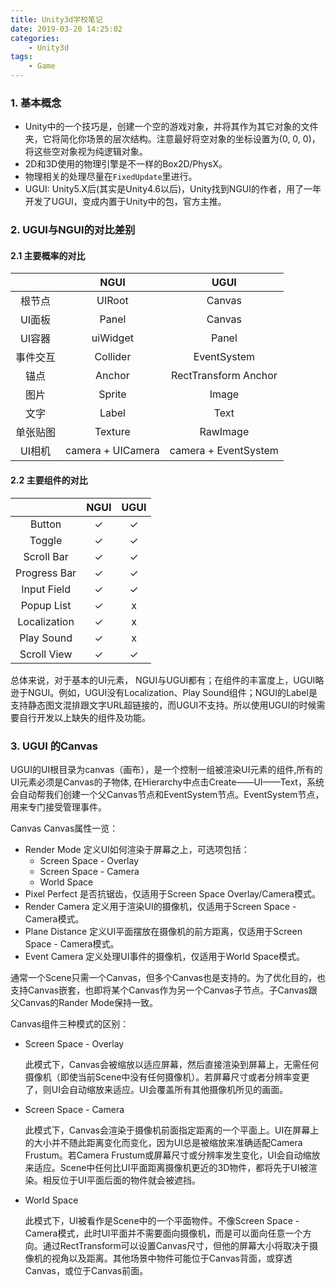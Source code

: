 ```yaml
---
title: Unity3d学校笔记
date: 2019-03-20 14:25:02
categories: 
    - Unity3d
tags:
    - Game
---
```


### 1. 基本概念

* Unity中的一个技巧是，创建一个空的游戏对象，并将其作为其它对象的文件夹，它将简化你场景的层次结构。注意最好将空对象的坐标设置为(0, 0, 0)，将这些空对象视为纯逻辑对象。
* 2D和3D使用的物理引擎是不一样的Box2D/PhysX。 
* 物理相关的处理尽量在`FixedUpdate`里进行。
* UGUI: Unity5.X后(其实是Unity4.6以后)，Unity找到NGUI的作者，用了一年开发了UGUI，变成内置于Unity中的包，官方主推。
<!--more-->

### 2. UGUI与NGUI的对比差别
#### 2.1 主要概率的对比


| | NGUI | UGUI |
| :----: | :----: | :----:|
| 根节点 | UIRoot | Canvas |
| UI面板 | Panel | Canvas |
| UI容器 | uiWidget | Panel |
| 事件交互 | Collider | EventSystem |
| 锚点 | Anchor | RectTransform Anchor |
| 图片 | Sprite | Image |
| 文字 | Label | Text |
| 单张贴图 | Texture | RawImage |
| UI相机 | camera + UICamera | camera + EventSystem |


#### 2.2 主要组件的对比

| | NGUI | UGUI |
| :----: | :----: | :----:|
| Button | ✓ | ✓ |
| Toggle | ✓ | ✓ |
| Scroll Bar | ✓ | ✓ |
| Progress Bar | ✓ | ✓ |
| Input Field | ✓ | ✓ |
| Popup List | ✓ | x |
| Localization | ✓ | x |
| Play Sound | ✓ | x |
| Scroll View | ✓ | ✓ |

总体来说，对于基本的UI元素， NGUI与UGUI都有；在组件的丰富度上，UGUI略逊于NGUI。例如，UGUI没有Localization、Play Sound组件；NGUI的Label是支持静态图文混排跟文字URL超链接的，而UGUI不支持。所以使用UGUI的时候需要自行开发以上缺失的组件及功能。


### 3. UGUI 的Canvas


UGUI的UI根目录为canvas（画布），是一个控制一组被渲染UI元素的组件,所有的UI元素必须是Canvas的子物体,
在Hierarchy中点击Create——UI——Text，系统会自动帮我们创建一个父Canvas节点和EventSystem节点。EventSystem节点，用来专门接受管理事件。

Canvas Canvas属性一览：
* Render Mode 定义UI如何渲染于屏幕之上，可选项包括：
    * Screen Space - Overlay
    * Screen Space - Camera
    * World Space
* Pixel Perfect 是否抗锯齿，仅适用于Screen Space Overlay/Camera模式。
* Render Camera 定义用于渲染UI的摄像机，仅适用于Screen Space - Camera模式。
* Plane Distance 定义UI平面摆放在摄像机的前方距离，仅适用于Screen Space - Camera模式。
* Event Camera 定义处理UI事件的摄像机，仅适用于World Space模式。

通常一个Scene只需一个Canvas，但多个Canvas也是支持的。为了优化目的，也支持Canvas嵌套，也即将某个Canvas作为另一个Canvas子节点。子Canvas跟父Canvas的Rander Mode保持一致。

Canvas组件三种模式的区别： 

* Screen Space - Overlay

    此模式下，Canvas会被缩放以适应屏幕，然后直接渲染到屏幕上，无需任何摄像机（即使当前Scene中没有任何摄像机）。若屏幕尺寸或者分辨率变更了，则UI会自动缩放来适应。UI会覆盖所有其他摄像机所见的画面。

* Screen Space - Camera

    此模式下，Canvas会渲染于摄像机前面指定距离的一个平面上。UI在屏幕上的大小并不随此距离变化而变化，因为UI总是被缩放来准确适配Camera Frustum。若Camera Frustum或屏幕尺寸或分辨率发生变化，UI会自动缩放来适应。Scene中任何比UI平面距离摄像机更近的3D物件，都将先于UI被渲染。相反位于UI平面后面的物件就会被遮挡。

* World Space

    此模式下，UI被看作是Scene中的一个平面物件。不像Screen Space - Camera模式，此时UI平面并不需要面向摄像机，而是可以面向任意一个方向。通过RectTransform可以设置Canvas尺寸，但他的屏幕大小将取决于摄像机的视角以及距离。其他场景中物件可能位于Canvas背面，或穿透Canvas，或位于Canvas前面。









 